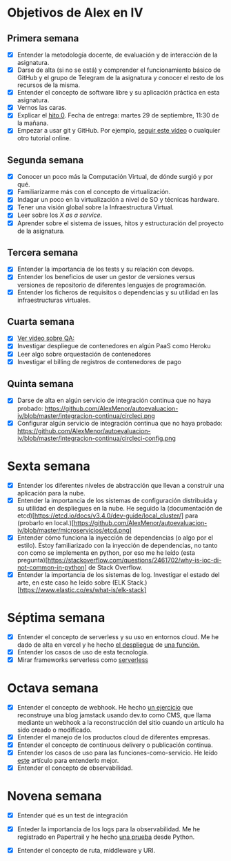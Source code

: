 # Objetivos de Alex en IV

## Primera semana

- [x] Entender la metodología docente, de evaluación y de interacción de la asignatura.
- [x] Darse de alta (si no se está) y comprender el funcionamiento básico de GitHub y el grupo de Telegram de la asignatura y conocer el resto de los recursos de la misma.
- [x] Entender el concepto de software libre y su aplicación práctica en esta asignatura.
- [x] Vernos las caras.
- [x] Explicar el [hito 0](http://jj.github.io/IV/documentos/proyecto/0.Repositorio). Fecha de entrega: martes 29 de septiembre, 11:30 de la mañana.
- [x] Empezar a usar git y GitHub. Por ejemplo, [seguir este vídeo](https://www.youtube.com/watch?v=gmXyJI01qa8) o cualquier otro tutorial online.

## Segunda semana

- [x] Conocer un poco más la Computación Virtual, de dónde surgió y por qué.
- [x] Familiarizarme más con el concepto de virtualización.
- [x] Indagar un poco en la virtualización a nivel de SO y técnicas hardware.
- [x] Tener una visión global sobre la Infraestructura Virtual.
- [x] Leer sobre los _X as a service_.
- [x] Aprender sobre el sistema de issues, hitos y estructuración del proyecto de la asignatura.

## Tercera semana

- [x] Entender la importancia de los tests y su relación con devops.
- [x] Entender los beneficios de user un gestor de versiones versus versiones de repositorio de diferentes lenguajes de programación.
- [x] Entender los ficheros de requisitos o dependencias y su utilidad en las infraestructuras virtuales.

## Cuarta semana

- [x] [Ver video sobre QA:](https://youtu.be/wD_og-3KOsE)
- [x] Investigar despliegue de contenedores en algún PaaS como Heroku
- [x] Leer algo sobre orquestación de contenedores
- [x] Investigar el billing de registros de contenedores de pago

## Quinta semana

- [x] Darse de alta en algún servicio de integración continua que no haya probado: https://github.com/AlexMenor/autoevaluacion-iv/blob/master/integracion-continua/circleci.png
- [x] Configurar algún servicio de integración continua que no haya probado: https://github.com/AlexMenor/autoevaluacion-iv/blob/master/integracion-continua/circleci-config.png

# Sexta semana

- [x] Entender los diferentes niveles de abstracción que llevan a construir una aplicación para la nube.
- [x] Entender la importancia de los sistemas de configuración distribuida y su utilidad en despliegues en la nube.
      He seguido la (documentación de etcd)[https://etcd.io/docs/v3.4.0/dev-guide/local_cluster/] para (probarlo en local.)[https://github.com/AlexMenor/autoevaluacion-iv/blob/master/microservicios/etcd.png]
- [x] Entender cómo funciona la inyección de dependencias (o algo por el estilo).
      Estoy familiarizado con la inyección de dependencias, no tanto con como se implementa en python, por eso me he leído (esta pregunta)[https://stackoverflow.com/questions/2461702/why-is-ioc-di-not-common-in-python] de Stack Overflow.
- [x] Entender la importancia de los sistemas de log.
      Investigar el estado del arte, en este caso he leído sobre (ELK Stack.)[https://www.elastic.co/es/what-is/elk-stack]

# Séptima semana

- [x] Entender el concepto de serverless y su uso en entornos cloud. Me he dado de alta en vercel y he hecho [el despliegue](https://serverless-vercel-seven.vercel.app/api/date) de [una función.](https://github.com/AlexMenor/serverless-vercel)
- [x] Entender los casos de uso de esta tecnología.
- [x] Mirar frameworks serverless como [serverless](https://www.serverless.com/framework/docs/getting-started/)

# Octava semana

- [x] Entender el concepto de webhook. He hecho [un ejercicio](https://github.com/AlexMenor/autoevaluacion-iv/blob/master/serverless/webhook.md) que reconstruye una blog jamstack usando dev.to como CMS, que llama mediante un webhook a la reconstrucción del sitio cuando un artículo ha sido creado o modificado.
- [x] Entender el manejo de los productos cloud de diferentes empresas.
- [x] Entender el concepto de continuous delivery o publicación continua.
- [x] Entender los casos de uso para las funciones-como-servicio. He leído [este](https://martinfowler.com/articles/serverless.html) artículo para entenderlo mejor.
- [x] Entender el concepto de observabilidad.

# Novena semana

- [x] Entender qué es un test de integración
- [x] Enteder la importancia de los logs para la observabilidad. Me he registrado en Papertrail y he hecho [una prueba](https://github.com/AlexMenor/autoevaluacion-iv/tree/master/microservicios/logging) desde Python.
- [x] Entender el concepto de ruta, middleware y URI.

